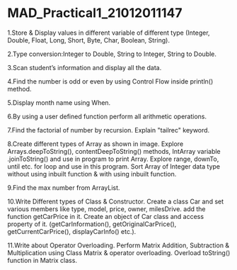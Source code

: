 # MAD_Practical1_21012011147

1.Store & Display values in different variable of different type (Integer, Double, Float, Long, Short, Byte, Char, Boolean, String).

2.Type conversion:Integer to Double, String to Integer, String to Double.

3.Scan student’s information and display all the data.

4.Find the number is odd or even by using Control Flow inside println() method.

5.Display month name using When.

6.By using a user defined function perform all arithmetic operations.

7.Find the factorial of number by recursion. Explain "tailrec" keyword.

8.Create different types of Array as shown in image. Explore Arrays.deepToString(), contentDeepToString() methods, IntArray variable .joinToString() and use in program to print Array. Explore range, downTo, until etc. for loop and use in this program. Sort Array of Integer data type without using inbuilt function & with using inbuilt function.

9.Find the max number from ArrayList.

10.Write Different types of Class & Constructor. Create a class Car and set various members like type, model, price, owner, milesDrive. add the function getCarPrice in it. Create an object of Car class and access property of it. (getCarInformation(), getOriginalCarPrice(), getCurrentCarPrice(), displayCarInfo() etc.).

11.Write about Operator Overloading. Perform Matrix Addition, Subtraction & Multiplication using Class Matrix & operator overloading. Overload toString() function in Matrix class.
